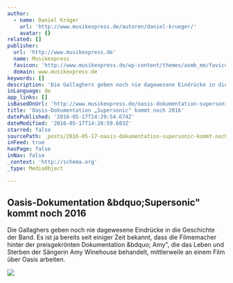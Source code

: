 ```yaml
---
author:
  - name: Daniel Krüger
    url: 'http://www.musikexpress.de/autoren/daniel-krueger/'
    avatar: {}
related: []
publisher:
  url: 'http://www.musikexpress.de'
  name: Musikexpress
  favicon: 'http://www.musikexpress.de/wp-content/themes/asmb_me/favicon.ico'
  domain: www.musikexpress.de
keywords: []
description: 'Die Gallaghers geben noch nie dagewesene Eindrücke in die Geschichte der Band. Es ist ja bereits seit einiger Zeit bekannt, dass die Filmemacher hinter der preisgekrönten Dokumentation „ Amy", die das Leben und Sterben der Sängerin Amy Winehouse behandelt, mittlerweile an einem Film über Oasis arbeiten.'
inLanguage: de
app_links: []
isBasedOnUrl: 'http://www.musikexpress.de/oasis-dokumentation-supersonic-kommt-noch-2016-551211/'
title: 'Oasis-Dokumentation „Supersonic" kommt noch 2016'
datePublished: '2016-05-17T14:29:54.674Z'
dateModified: '2016-05-17T14:28:59.603Z'
starred: false
sourcePath: _posts/2016-05-17-oasis-dokumentation-supersonic-kommt-noch-2016.md
inFeed: true
hasPage: false
inNav: false
_context: 'http://schema.org'
_type: MediaObject

---
```

<article style=""><h1>Oasis-Dokumentation &amp;bdquo;Supersonic" kommt noch 2016</h1><p>Die Gallaghers geben noch nie dagewesene Eindrücke in die Geschichte der Band. Es ist ja bereits seit einiger Zeit bekannt, dass die Filmemacher hinter der preisgekrönten Dokumentation &amp;bdquo; Amy", die das Leben und Sterben der Sängerin Amy Winehouse behandelt, mittlerweile an einem Film über Oasis arbeiten.</p><img src="http://www.musikexpress.de/wp-content/uploads/2014/09/30/10/Oasis_Photo_WTSMG_credit_Stefan_de_Batselier_BINARY_639274.jpg" /></article>